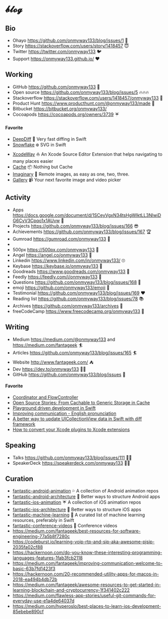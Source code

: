 # 𝓫𝓵𝓸𝓰

## Bio

- Ohayo https://github.com/onmyway133/blog/issues/1 👋
- Story https://stackoverflow.com/users/story/1418457 😇
- Twitter https://twitter.com/onmyway133 🐦
- Support https://onmyway133.github.io/ ❤️

## Working

- GitHub https://github.com/onmyway133 🚀
- Open source https://github.com/onmyway133/blog/issues/5 🔥🔥🔥
- Stackoverflow https://stackoverflow.com/users/1418457/onmyway133 🤘
- Product Hunt https://www.producthunt.com/@onmyway133/made 🕺
- Bitbucket https://bitbucket.org/onmyway133/
- Cocoapods https://cocoapods.org/owners/3739 ☔️

#### Favorite

- [DeepDiff](https://github.com/onmyway133/DeepDiff) 🦀 Very fast diffing in Swift
- [Snowflake](https://github.com/onmyway133/Snowflake) ❄️ SVG in Swift
- [XcodeWay](https://github.com/onmyway133/XcodeWay) ⛵️ An Xcode Source Editor Extension that helps navigating to many places easier
- [Cache](https://github.com/hyperoslo/Cache) 📦 Nothing but Cache
- [Imaginary](https://github.com/hyperoslo/Imaginary) 🦄 Remote images, as easy as one, two, three.
- [Gallery](https://github.com/hyperoslo/Gallery) 📹 Your next favorite image and video picker

## Activity

- Apps https://docs.google.com/document/d/1SCeyVgxN34tsHgWlktLL3NlwiDG6CvV3Cpqo1x1AUvw :apple:
- Projects https://github.com/onmyway133/blog/issues/166 😎
- Achievements https://github.com/onmyway133/blog/issues/167 🏆
- Gumroad https://gumroad.com/onmyway133 🤠
-  
- 500px https://500px.com/onmyway133 📸
- Angel https://angel.co/onmyway133 👼
- Linkedin https://www.linkedin.com/in/onmyway133/ 🙄
- Keybase https://keybase.io/onmyway133 🔑
- Goodreads https://www.goodreads.com/onmyway133 :book:
- Feedly https://feedly.com/i/onmyway133 🍃
- Questions https://github.com/onmyway133/blog/issues/168 🤔
- emoji https://github.com/onmyway133/emoji 🍎
- Testimonial https://github.com/onmyway133/blog/issues/169 ❤️
- Reading list https://github.com/onmyway133/blog/issues/78 📚
- Archives https://github.com/onmyway133/archives 🍵
- freeCodeCamp https://www.freecodecamp.org/onmyway133 🍞

## Writing

- Medium https://medium.com/@onmyway133 and https://medium.com/fantageek 🏄
- Articles https://github.com/onmyway133/blog/issues/165 🏄
- Website http://www.fantageek.com/ ⛺️ 
- Dev https://dev.to/onmyway133 👨‍💻
- GitHub https://github.com/onmyway133/blog/issues 🥁

#### Favorite

- [Coordinator and FlowController](https://github.com/onmyway133/blog/issues/106)
- [Open Source Stories: From Cachable to Generic Storage in Cache](https://medium.com/hyperoslo/open-source-stories-from-cachable-to-generic-storage-in-cache-418d9a230d51)
- [Playground driven development in Swift](https://medium.com/flawless-app-stories/playground-driven-development-in-swift-cf167489fe7b)
- [Improving communication - English pronunciation](https://medium.com/@onmyway133/improving-communication-english-pronunciation-108074236c80)
- [A better way to update UICollectionView data in Swift with diff framework](https://medium.com/flawless-app-stories/a-better-way-to-update-uicollectionview-data-in-swift-with-diff-framework-924db158db86)
- [How to convert your Xcode plugins to Xcode extensions](https://medium.freecodecamp.org/how-to-convert-your-xcode-plugins-to-xcode-extensions-ac90f32ae0e3)

## Speaking

- Talks https://github.com/onmyway133/blog/issues/111 👨‍🎤
- SpeakerDeck https://speakerdeck.com/onmyway133 👨‍🎤

## Curation

- [fantastic-android-animation](https://github.com/onmyway133/fantastic-android-animation) 💦 A collection of Android animation repos
- [fantastic-android-architecture](https://github.com/onmyway133/fantastic-android-architecture) 🏰 Better ways to structure Android apps
- [fantastic-ios-animation](https://github.com/onmyway133/fantastic-ios-animation) ☔️ A collection of iOS animation repos
- [fantastic-ios-architecture](https://github.com/onmyway133/fantastic-ios-architecture) 🏯 Better ways to structure iOS apps
- [fantastic-machine-learning](https://github.com/onmyway133/fantastic-machine-learning) 🎰 A curated list of machine learning resources, preferably in Swift
- [fantastic-conference-videos](https://github.com/onmyway133/fantastic-conference-videos) 🎸 Conference videos
- https://medium.com/fantageek/best-resources-for-software-engineering-77a5b8f7280c
- https://codeburst.io/learning-voip-rtp-and-sip-aka-awesome-pjsip-2035fa02cf88
- https://hackernoon.com/do-you-know-these-interesting-programming-languages-features-1fab3fcb2118
- https://medium.com/fantageek/improving-communication-welcome-to-basic-63b7fd1423f3
- https://hackernoon.com/20-recommended-utility-apps-for-macos-in-2018-ea494b4db72b
- https://medium.com/fantageek/awesome-resources-to-get-started-in-learning-blockchain-and-cryptocurrency-1f341402c222
- https://medium.com/flawless-app-stories/useful-git-commands-for-everyday-use-e1a4de64037d
- https://medium.com/hyperoslo/best-places-to-learn-ios-development-85ebebe890cf
